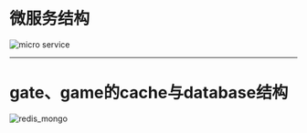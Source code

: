 # 微服务结构

![micro service](https://raw.githubusercontent.com/yokaiio/yokai_server/master/docs/micro_service.png)
	

---------


# gate、game的cache与database结构
![redis_mongo](https://raw.githubusercontent.com/yokaiio/yokai_server/master/docs/redis_mongo.png)
